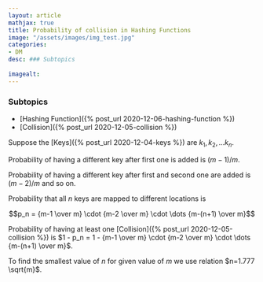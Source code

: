 ```yaml
---
layout: article
mathjax: true
title: Probability of collision in Hashing Functions
image: "/assets/images/img_test.jpg"
categories:
- DM
desc: ### Subtopics
 
imagealt: 
---
```


### Subtopics
- [Hashing Function]({% post_url 2020-12-06-hashing-function %})
- [Collision]({% post_url 2020-12-05-collision %})

Suppose the [Keys]({% post_url 2020-12-04-keys %}) are $k_1, k_2, \dots k_n$.

































































































































































































































































































































































Probability of having a different key after first one is added is $(m-1)/m$.

































































































































































































































































































































































Probability of having a different key after first and second one are added is $(m-2)/m$ and so on.


































































































































































































































































































































































Probability that all $n$ keys are mapped to different locations is

































































































































































































































































































































































$$p_n = {m-1 \over m} \cdot {m-2 \over m} \cdot \dots {m-(n+1) \over m}$$


































































































































































































































































































































































Probability of having at least one [Collision]({% post_url 2020-12-05-collision %}) is
$1 - p_n = 1 - {m-1 \over m} \cdot {m-2 \over m} \cdot \dots {m-(n+1) \over m}$.


































































































































































































































































































































































To find the smallest value of $n$ for given value of $m$ we use relation $n=1.777 \sqrt{m}$.
































































































































































































































































































































































